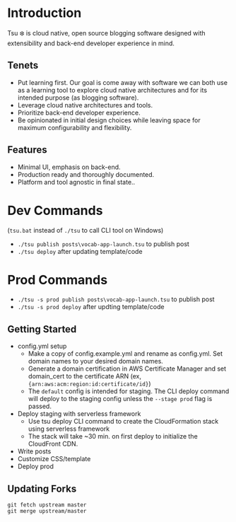 # Introduction
Tsu :snowflake: is cloud native, open source blogging software designed with extensibility and back-end developer experience in mind.

## Tenets
- Put learning first.
  Our goal is come away with software we can both use as a learning tool to explore cloud native architectures and for its intended purpose (as blogging software).  
- Leverage cloud native architectures and tools.
- Prioritize back-end developer experience.
- Be opinionated in initial design choices while leaving space for maximum configurability and flexibility.

## Features
- Minimal UI, emphasis on back-end.
- Production ready and thoroughly documented.
- Platform and tool agnostic in final state..

# Dev Commands
(`tsu.bat` instead of `./tsu` to call CLI tool on Windows)
- `./tsu publish posts\vocab-app-launch.tsu` to publish post
- `./tsu deploy` after updating template/code

# Prod Commands
- `./tsu -s prod publish posts\vocab-app-launch.tsu` to publish post
- `./tsu -s prod deploy` after updting template/code

## Getting Started
- config.yml setup
  - Make a copy of config.example.yml and rename as config.yml. Set domain names to your desired domain names.
  - Generate a domain certification in AWS Certificate Manager and set domain_cert to the certificate ARN (ex, `{arn:aws:acm:region:id:certificate/id}`)
  - The `default` config is intended for staging. The CLI deploy command will deploy to the staging config unless the `--stage prod` flag is passed.
- Deploy staging with serverless framework
  - Use tsu deploy CLI command to create the CloudFormation stack using serverless framework
  - The stack will take ~30 min. on first deploy to initialize the CloudFront CDN.
- Write posts
- Customize CSS/template
- Deploy prod

## Updating Forks
```
git fetch upstream master
git merge upstream/master
```
